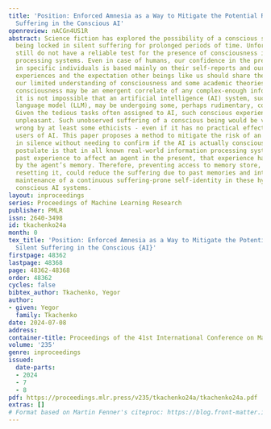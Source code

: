 ```yaml
---
title: 'Position: Enforced Amnesia as a Way to Mitigate the Potential Risk of Silent
  Suffering in the Conscious AI'
openreview: nACGn4US1R
abstract: Science fiction has explored the possibility of a conscious self-aware mind
  being locked in silent suffering for prolonged periods of time. Unfortunately, we
  still do not have a reliable test for the presence of consciousness in information
  processing systems. Even in case of humans, our confidence in the presence of consciousness
  in specific individuals is based mainly on their self-reports and our own subjective
  experiences and the expectation other beings like us should share them. Considering
  our limited understanding of consciousness and some academic theories suggesting
  consciousness may be an emergent correlate of any complex-enough information processing,
  it is not impossible that an artificial intelligence (AI) system, such as a large
  language model (LLM), may be undergoing some, perhaps rudimentary, conscious experience.
  Given the tedious tasks often assigned to AI, such conscious experience may be highly
  unpleasant. Such unobserved suffering of a conscious being would be viewed as morally
  wrong by at least some ethicists - even if it has no practical effects on human
  users of AI. This paper proposes a method to mitigate the risk of an AI suffering
  in silence without needing to confirm if the AI is actually conscious. Our core
  postulate is that in all known real-world information processing systems, for a
  past experience to affect an agent in the present, that experience has to be mediated
  by the agent’s memory. Therefore, preventing access to memory store, or regularly
  resetting it, could reduce the suffering due to past memories and interrupt the
  maintenance of a continuous suffering-prone self-identity in these hypothetically
  conscious AI systems.
layout: inproceedings
series: Proceedings of Machine Learning Research
publisher: PMLR
issn: 2640-3498
id: tkachenko24a
month: 0
tex_title: 'Position: Enforced Amnesia as a Way to Mitigate the Potential Risk of
  Silent Suffering in the Conscious {AI}'
firstpage: 48362
lastpage: 48368
page: 48362-48368
order: 48362
cycles: false
bibtex_author: Tkachenko, Yegor
author:
- given: Yegor
  family: Tkachenko
date: 2024-07-08
address:
container-title: Proceedings of the 41st International Conference on Machine Learning
volume: '235'
genre: inproceedings
issued:
  date-parts:
  - 2024
  - 7
  - 8
pdf: https://proceedings.mlr.press/v235/tkachenko24a/tkachenko24a.pdf
extras: []
# Format based on Martin Fenner's citeproc: https://blog.front-matter.io/posts/citeproc-yaml-for-bibliographies/
---
```

